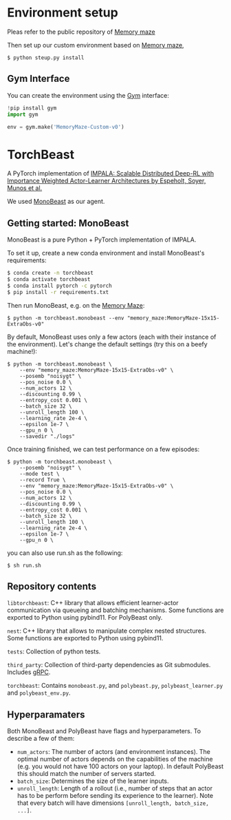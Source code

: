 # Environment setup
Pleas refer to the public repository of [Memory maze](https://github.com/jurgisp/memory-maze)

Then set up our custom environment based on [Memory maze](https://github.com/jurgisp/memory-maze),

```shell
$ python steup.py install
```
## Gym Interface
You can create the environment using the [Gym](https://github.com/openai/gym) interface:

```python
!pip install gym
import gym

env = gym.make('MemoryMaze-Custom-v0')
```

# TorchBeast
A PyTorch implementation of [IMPALA: Scalable Distributed
Deep-RL with Importance Weighted Actor-Learner Architectures
by Espeholt, Soyer, Munos et al.](https://arxiv.org/abs/1802.01561)

We used
[MonoBeast](#getting-started-monobeast) as our agent.

## Getting started: MonoBeast

MonoBeast is a pure Python + PyTorch implementation of IMPALA.

To set it up, create a new conda environment and install MonoBeast's
requirements:

```bash
$ conda create -n torchbeast
$ conda activate torchbeast
$ conda install pytorch -c pytorch
$ pip install -r requirements.txt
```

Then run MonoBeast, e.g. on the [Memory Maze](https://github.com/jurgisp/memory-maze):

```shell
$ python -m torchbeast.monobeast --env "memory_maze:MemoryMaze-15x15-ExtraObs-v0"
```

By default, MonoBeast uses only a few actors (each with their instance
of the environment). Let's change the default settings (try this on a
beefy machine!):

```shell
$ python -m torchbeast.monobeast \
    --env "memory_maze:MemoryMaze-15x15-ExtraObs-v0" \
    --posemb "noisygt" \
    --pos_noise 0.0 \
    --num_actors 12 \
    --discounting 0.99 \
    --entropy_cost 0.001 \
    --batch_size 32 \
    --unroll_length 100 \
    --learning_rate 2e-4 \
    --epsilon 1e-7 \
    --gpu_n 0 \
    --savedir "./logs"
```

Once training finished, we can test performance on a few episodes:

```shell
$ python -m torchbeast.monobeast \
    --posemb "noisygt" \
    --mode test \
    --record True \
    --env "memory_maze:MemoryMaze-15x15-ExtraObs-v0" \
    --pos_noise 0.0 \
    --num_actors 12 \
    --discounting 0.99 \
    --entropy_cost 0.001 \
    --batch_size 32 \
    --unroll_length 100 \
    --learning_rate 2e-4 \
    --epsilon 1e-7 \
    --gpu_n 0 \
```
you can also use run.sh as the following:
```shell
$ sh run.sh
```

## Repository contents

`libtorchbeast`: C++ library that allows efficient learner-actor
communication via queueing and batching mechanisms. Some functions are
exported to Python using pybind11. For PolyBeast only.

`nest`: C++ library that allows to manipulate complex
nested structures. Some functions are exported to Python using
pybind11.

`tests`: Collection of python tests.

`third_party`: Collection of third-party dependencies as Git
submodules. Includes [gRPC](https://grpc.io/).

`torchbeast`: Contains `monobeast.py`, and `polybeast.py`,
`polybeast_learner.py` and `polybeast_env.py`.


## Hyperparamaters

Both MonoBeast and PolyBeast have flags and hyperparameters. To
describe a few of them:

* `num_actors`: The number of actors (and environment instances). The
  optimal number of actors depends on the capabilities of the machine
  (e.g. you would not have 100 actors on your laptop). In default
  PolyBeast this should match the number of servers started.
* `batch_size`: Determines the size of the learner inputs.
* `unroll_length`: Length of a rollout (i.e., number of steps that an
  actor has to be perform before sending its experience to the
  learner). Note that every batch will have dimensions
  `[unroll_length, batch_size, ...]`.